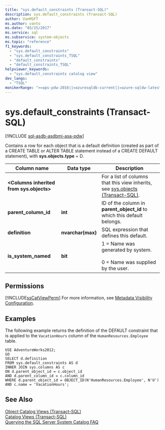 ```yaml
---
title: "sys.default_constraints (Transact-SQL)"
description: sys.default_constraints (Transact-SQL)
author: VanMSFT
ms.author: vanto
ms.date: "03/15/2017"
ms.service: sql
ms.subservice: system-objects
ms.topic: "reference"
f1_keywords:
  - "sys.default_constraints"
  - "sys.default_constraints_TSQL"
  - "default_constraints"
  - "default_constraints_TSQL"
helpviewer_keywords:
  - "sys.default_constraints catalog view"
dev_langs:
  - "TSQL"
monikerRange: ">=aps-pdw-2016||=azuresqldb-current||=azure-sqldw-latest||>=sql-server-2016||>=sql-server-linux-2017||=azuresqldb-mi-current"
---
```

# sys.default_constraints (Transact-SQL)
[!INCLUDE [sql-asdb-asdbmi-asa-pdw](../../includes/applies-to-version/sql-asdb-asdbmi-asa-pdw.md)]

  Contains a row for each object that is a default definition (created as part of a CREATE TABLE or ALTER TABLE statement instead of a CREATE DEFAULT statement), with **sys.objects.type** = D.  
  
|Column name|Data type|Description|  
|-----------------|---------------|-----------------|  
|**\<Columns inherited from sys.objects>**||For a list of columns that this view inherits, see [sys.objects &#40;Transact-SQL&#41;](../../relational-databases/system-catalog-views/sys-objects-transact-sql.md).|  
|**parent_column_id**|**int**|ID of the column in **parent_object_id** to which this default belongs.|  
|**definition**|**nvarchar(max)**|SQL expression that defines this default.|  
|**is_system_named**|**bit**|1 = Name was generated by system.<br /><br /> 0 = Name was supplied by the user.|  
  
## Permissions  
 [!INCLUDE[ssCatViewPerm](../../includes/sscatviewperm-md.md)] For more information, see [Metadata Visibility Configuration](../../relational-databases/security/metadata-visibility-configuration.md).  
  
## Examples  
 The following example returns the definition of the DEFAULT constraint that is applied to the `VacationHours` column of the `HumanResources.Employee` table.  
  
```  
USE AdventureWorks2012;  
GO  
SELECT d.definition   
FROM sys.default_constraints AS d  
INNER JOIN sys.columns AS c  
ON d.parent_object_id = c.object_id
AND d.parent_column_id = c.column_id  
WHERE d.parent_object_id = OBJECT_ID(N'HumanResources.Employee', N'U')  
AND c.name = 'VacationHours';  
```  
  
## See Also  
 [Object Catalog Views &#40;Transact-SQL&#41;](../../relational-databases/system-catalog-views/object-catalog-views-transact-sql.md)   
 [Catalog Views &#40;Transact-SQL&#41;](../../relational-databases/system-catalog-views/catalog-views-transact-sql.md)   
 [Querying the SQL Server System Catalog FAQ](../../relational-databases/system-catalog-views/querying-the-sql-server-system-catalog-faq.yml)  
  
  
